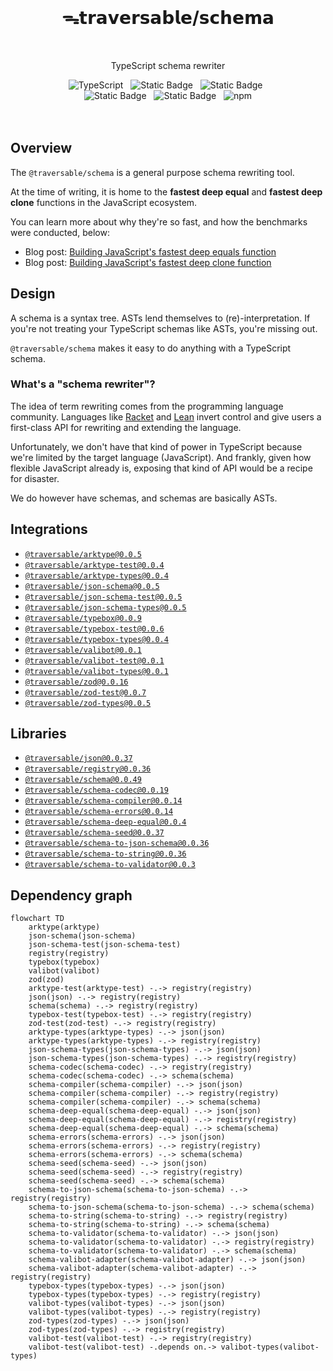 <br>
<h1 align="center">ᯓ𝘁𝗿𝗮𝘃𝗲𝗿𝘀𝗮𝗯𝗹𝗲/𝘀𝗰𝗵𝗲𝗺𝗮</h1>
<br>

<p align="center">TypeScript schema rewriter</p>

<div align="center">
  <img alt="TypeScript" src="https://img.shields.io/badge/TypeScript-5.5%2B-blue?style=flat-square&logo=TypeScript&logoColor=4a9cf6">
  &nbsp;
  <img alt="Static Badge" src="https://img.shields.io/badge/ESM-supported-2d9574?style=flat-square&logo=JavaScript">
  &nbsp;
  <img alt="Static Badge" src="https://img.shields.io/badge/CJS-supported-2d9574?style=flat-square&logo=Node.JS">
  &nbsp;
</div>

<div align="center">
  <!-- <img alt="npm bundle size (scoped)" src="https://img.shields.io/bundlephobia/minzip/%40traversable/schema?style=flat-square&label=size">
  &nbsp; -->
  <img alt="Static Badge" src="https://img.shields.io/badge/%F0%9F%8C%B2-tree--shakeable-brightgreen?labelColor=white">
  &nbsp;
  <img alt="Static Badge" src="https://img.shields.io/static/v1?label=Hippocratic%20License&message=HL3-FULL&labelColor=5e2751&color=bc8c3d">
  &nbsp;
  <img alt="npm" src="https://img.shields.io/npm/dt/@traversable/registry?style=flat-square">
</div>
<br />

<br />

## Overview

The `@traversable/schema` is a general purpose schema rewriting tool.

At the time of writing, it is home to the **fastest deep equal** and **fastest deep clone** functions in the JavaScript ecosystem.

You can learn more about why they're so fast, and how the benchmarks were conducted, below:

<ul>
  <li>Blog post: <a href="https://dev.to/ahrjarrett/how-i-built-javascripts-fastest-deep-equals-function-51n8" target="_blank">Building JavaScript's fastest deep equals function</a></li>
  <li>Blog post: <a href="https://dev.to/ahrjarrett/how-i-built-javascripts-fastest-deep-clone-function-5fe0" target="_blank">Building JavaScript's fastest deep clone function</a></li>
</ul>

## Design

A schema is a syntax tree. ASTs lend themselves to (re)-interpretation. If you're not treating your TypeScript schemas like ASTs, you're missing out.

`@traversable/schema` makes it easy to do anything with a TypeScript schema.

### What's a "schema rewriter"?

The idea of term rewriting comes from the programming language community. Languages like [Racket](https://planet.racket-lang.org/package-source/samsergey/rewrite.plt/1/0/planet-docs/manual/index.html) and [Lean](https://lean-lang.org/doc/reference/latest/The-Simplifier/Rewrite-Rules/) invert control and give users a first-class API for rewriting and extending the language.

Unfortunately, we don't have that kind of power in TypeScript because we're limited by the target language (JavaScript). And frankly, given how flexible JavaScript already is, exposing that kind of API would be a recipe for disaster.

We do however have schemas, and schemas are basically ASTs.

## Integrations

<ul>
  <li><a href="https://github.com/traversable/schema/tree/main/packages/arktype"><code>@traversable/arktype@0.0.5</code></a></li>
  <li><a href="https://github.com/traversable/schema/tree/main/packages/arktype-test"><code>@traversable/arktype-test@0.0.4</code></a></li>
  <li><a href="https://github.com/traversable/schema/tree/main/packages/arktype-types"><code>@traversable/arktype-types@0.0.4</code></a></li>
  <li><a href="https://github.com/traversable/schema/tree/main/packages/json-schema"><code>@traversable/json-schema@0.0.5</code></a></li>
  <li><a href="https://github.com/traversable/schema/tree/main/packages/json-schema-test"><code>@traversable/json-schema-test@0.0.5</code></a></li>
  <li><a href="https://github.com/traversable/schema/tree/main/packages/json-schema-types"><code>@traversable/json-schema-types@0.0.5</code></a></li>
  <li><a href="https://github.com/traversable/schema/tree/main/packages/typebox"><code>@traversable/typebox@0.0.9</code></a></li>
  <li><a href="https://github.com/traversable/schema/tree/main/packages/typebox-test"><code>@traversable/typebox-test@0.0.6</code></a></li>
  <li><a href="https://github.com/traversable/schema/tree/main/packages/typebox-types"><code>@traversable/typebox-types@0.0.4</code></a></li>
  <li><a href="https://github.com/traversable/schema/tree/main/packages/valibot"><code>@traversable/valibot@0.0.1</code></a></li>
  <li><a href="https://github.com/traversable/schema/tree/main/packages/valibot-test"><code>@traversable/valibot-test@0.0.1</code></a></li>
  <li><a href="https://github.com/traversable/schema/tree/main/packages/valibot-types"><code>@traversable/valibot-types@0.0.1</code></a></li>
  <li><a href="https://github.com/traversable/schema/tree/main/packages/zod"><code>@traversable/zod@0.0.16</code></a></li>
  <li><a href="https://github.com/traversable/schema/tree/main/packages/zod-test"><code>@traversable/zod-test@0.0.7</code></a></li>
  <li><a href="https://github.com/traversable/schema/tree/main/packages/zod-types"><code>@traversable/zod-types@0.0.5</code></a></li>
</ul>

## Libraries

<ul>
  <li><a href="https://github.com/traversable/schema/tree/main/packages/json"><code>@traversable/json@0.0.37</code></a></li>
  <li><a href="https://github.com/traversable/schema/tree/main/packages/registry"><code>@traversable/registry@0.0.36</code></a></li>
  <li><a href="https://github.com/traversable/schema/tree/main/packages/schema"><code>@traversable/schema@0.0.49</code></a></li>
  <li><a href="https://github.com/traversable/schema/tree/main/packages/schema-codec"><code>@traversable/schema-codec@0.0.19</code></a></li>
  <li><a href="https://github.com/traversable/schema/tree/main/packages/schema-compiler"><code>@traversable/schema-compiler@0.0.14</code></a></li>
  <li><a href="https://github.com/traversable/schema/tree/main/packages/schema-errors"><code>@traversable/schema-errors@0.0.14</code></a></li>
  <li><a href="https://github.com/traversable/schema/tree/main/packages/schema-deep-equal"><code>@traversable/schema-deep-equal@0.0.4</code></a></li>
  <li><a href="https://github.com/traversable/schema/tree/main/packages/schema-seed"><code>@traversable/schema-seed@0.0.37</code></a></li>
  <li><a href="https://github.com/traversable/schema/tree/main/packages/schema-to-json-schema"><code>@traversable/schema-to-json-schema@0.0.36</code></a></li>
  <li><a href="https://github.com/traversable/schema/tree/main/packages/schema-to-string"><code>@traversable/schema-to-string@0.0.36</code></a></li>
  <li><a href="https://github.com/traversable/schema/tree/main/packages/schema-to-validator"><code>@traversable/schema-to-validator@0.0.3</code></a></li>
</ul>

## Dependency graph

```mermaid
flowchart TD
    arktype(arktype)
    json-schema(json-schema)
    json-schema-test(json-schema-test)
    registry(registry)
    typebox(typebox)
    valibot(valibot)
    zod(zod)
    arktype-test(arktype-test) -.-> registry(registry)
    json(json) -.-> registry(registry)
    schema(schema) -.-> registry(registry)
    typebox-test(typebox-test) -.-> registry(registry)
    zod-test(zod-test) -.-> registry(registry)
    arktype-types(arktype-types) -.-> json(json)
    arktype-types(arktype-types) -.-> registry(registry)
    json-schema-types(json-schema-types) -.-> json(json)
    json-schema-types(json-schema-types) -.-> registry(registry)
    schema-codec(schema-codec) -.-> registry(registry)
    schema-codec(schema-codec) -.-> schema(schema)
    schema-compiler(schema-compiler) -.-> json(json)
    schema-compiler(schema-compiler) -.-> registry(registry)
    schema-compiler(schema-compiler) -.-> schema(schema)
    schema-deep-equal(schema-deep-equal) -.-> json(json)
    schema-deep-equal(schema-deep-equal) -.-> registry(registry)
    schema-deep-equal(schema-deep-equal) -.-> schema(schema)
    schema-errors(schema-errors) -.-> json(json)
    schema-errors(schema-errors) -.-> registry(registry)
    schema-errors(schema-errors) -.-> schema(schema)
    schema-seed(schema-seed) -.-> json(json)
    schema-seed(schema-seed) -.-> registry(registry)
    schema-seed(schema-seed) -.-> schema(schema)
    schema-to-json-schema(schema-to-json-schema) -.-> registry(registry)
    schema-to-json-schema(schema-to-json-schema) -.-> schema(schema)
    schema-to-string(schema-to-string) -.-> registry(registry)
    schema-to-string(schema-to-string) -.-> schema(schema)
    schema-to-validator(schema-to-validator) -.-> json(json)
    schema-to-validator(schema-to-validator) -.-> registry(registry)
    schema-to-validator(schema-to-validator) -.-> schema(schema)
    schema-valibot-adapter(schema-valibot-adapter) -.-> json(json)
    schema-valibot-adapter(schema-valibot-adapter) -.-> registry(registry)
    typebox-types(typebox-types) -.-> json(json)
    typebox-types(typebox-types) -.-> registry(registry)
    valibot-types(valibot-types) -.-> json(json)
    valibot-types(valibot-types) -.-> registry(registry)
    zod-types(zod-types) -.-> json(json)
    zod-types(zod-types) -.-> registry(registry)
    valibot-test(valibot-test) -.-> registry(registry)
    valibot-test(valibot-test) -.depends on.-> valibot-types(valibot-types)
```
